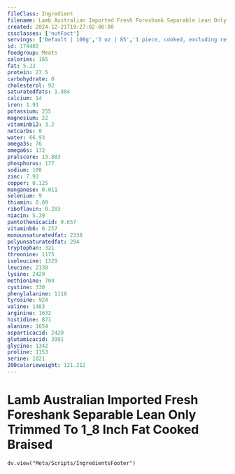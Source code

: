 ```yaml
---
fileClass: Ingredient
filename: Lamb Australian Imported Fresh Foreshank Separable Lean Only Trimmed To 1_8 Inch Fat Cooked Braised
created: 2024-12-21T19:27:02-06:00
cssclasses: ['nutFact']
servings: ['Default | 100g','3 oz | 85','1 piece, cooked, excluding refuse (yield from 1 lb raw meat with refuse) | 180']
id: 174402
foodgroup: Meats
calories: 165
fat: 5.22
protein: 27.5
carbohydrate: 0
cholesterol: 92
saturatedfats: 1.884
calcium: 14
iron: 1.91
potassium: 255
magnesium: 22
vitaminb12: 3.2
netcarbs: 0
water: 66.93
omega3s: 76
omega6s: 172
pralscore: 13.883
phosphorus: 177
sodium: 100
zinc: 7.93
copper: 0.125
manganese: 0.011
selenium: 9
thiamin: 0.09
riboflavin: 0.283
niacin: 5.39
pantothenicacid: 0.657
vitaminb6: 0.257
monounsaturatedfat: 2338
polyunsaturatedfat: 294
tryptophan: 321
threonine: 1175
isoleucine: 1329
leucine: 2138
lysine: 2429
methionine: 704
cystine: 330
phenylalanine: 1118
tyrosine: 924
valine: 1483
arginine: 1632
histidine: 871
alanine: 1654
asparticacid: 2420
glutamicacid: 3991
glycine: 1342
proline: 1153
serine: 1021
200calorieweight: 121.212
---
```


# Lamb Australian Imported Fresh Foreshank Separable Lean Only Trimmed To 1_8 Inch Fat Cooked Braised

```dataviewjs
dv.view("Meta/Scripts/IngredientsFooter")
```